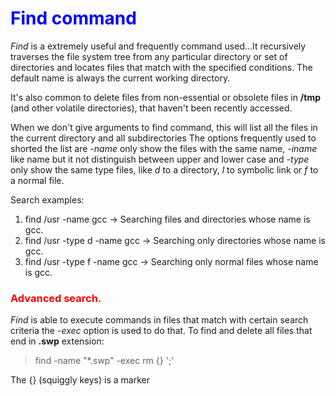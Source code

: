 # <span style="color:blue"> Find command</span>

*Find* is a extremely useful and frequently command used...It recursively traverses the file system tree from any
particular directory or set of directories and locates files that match with the specified conditions. The default
name is always the current working directory.

It's also common to delete files from non-essential or obsolete files in **/tmp** (and other volatile directories), that
haven't been recently accessed.

When we don't give arguments to find command, this will list all the files in the current directory and all subdirectories
The options frequently used to shorted the list are *-name* only show the files with the same name, *-iname* like name
but it not distinguish between upper and lower case and *-type* only show the same type files, like *d* to a directory, 
*l* to symbolic link or *f* to a normal file.

Search examples:

1. find /usr -name gcc -> Searching files and directories whose name is gcc.
2. find /usr -type d -name gcc -> Searching only directories whose name is gcc.
3. find /usr -type f -name gcc -> Searching only normal files whose name is gcc. 

### <span style="color:red">Advanced search.</span>

*Find* is able to execute commands in files that match with certain search criteria the *-exec* option is used to do that.
To find and delete all files that end in **.swp** extension:

> find -name "*.swp" -exec rm {} ';'

The {} (squiggly keys) is a marker
